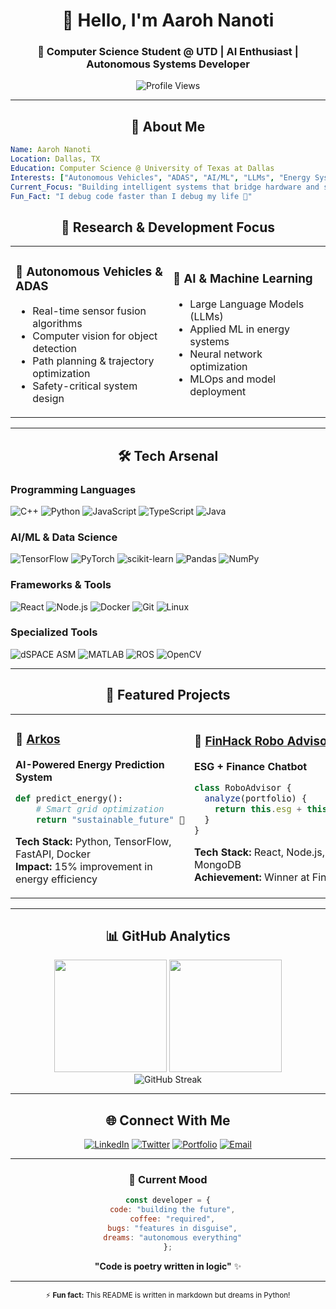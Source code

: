 <div align="center">
  
# 👋 Hello, I'm Aaroh Nanoti
### 🚀 Computer Science Student @ UTD | AI Enthusiast | Autonomous Systems Developer

<img src="https://visitor-badge.laobi.icu/badge?page_id=yourusername.yourusername" alt="Profile Views" />

</div>

---

<div align="center">
  
## 🎯 About Me

</div>

```yaml
Name: Aaroh Nanoti
Location: Dallas, TX
Education: Computer Science @ University of Texas at Dallas
Interests: ["Autonomous Vehicles", "ADAS", "AI/ML", "LLMs", "Energy Systems"]
Current_Focus: "Building intelligent systems that bridge hardware and software"
Fun_Fact: "I debug code faster than I debug my life 🐛"
```

<div align="center">

## 🔬 Research & Development Focus

</div>

<table>
<tr>
<td width="50%">

### 🚗 Autonomous Vehicles & ADAS
- Real-time sensor fusion algorithms
- Computer vision for object detection
- Path planning & trajectory optimization
- Safety-critical system design

</td>
<td width="50%">

### 🤖 AI & Machine Learning
- Large Language Models (LLMs)
- Applied ML in energy systems
- Neural network optimization
- MLOps and model deployment

</td>
</tr>
</table>

---

<div align="center">
  
## 🛠️ Tech Arsenal

</div>

### Programming Languages
![C++](https://img.shields.io/badge/C++-00599C?style=for-the-badge&logo=c%2B%2B&logoColor=white)
![Python](https://img.shields.io/badge/Python-3776AB?style=for-the-badge&logo=python&logoColor=white)
![JavaScript](https://img.shields.io/badge/JavaScript-F7DF1E?style=for-the-badge&logo=javascript&logoColor=black)
![TypeScript](https://img.shields.io/badge/TypeScript-007ACC?style=for-the-badge&logo=typescript&logoColor=white)
![Java](https://img.shields.io/badge/Java-ED8B00?style=for-the-badge&logo=openjdk&logoColor=white)

### AI/ML & Data Science
![TensorFlow](https://img.shields.io/badge/TensorFlow-FF6F00?style=for-the-badge&logo=tensorflow&logoColor=white)
![PyTorch](https://img.shields.io/badge/PyTorch-EE4C2C?style=for-the-badge&logo=pytorch&logoColor=white)
![scikit-learn](https://img.shields.io/badge/scikit--learn-F7931E?style=for-the-badge&logo=scikit-learn&logoColor=white)
![Pandas](https://img.shields.io/badge/pandas-150458?style=for-the-badge&logo=pandas&logoColor=white)
![NumPy](https://img.shields.io/badge/numpy-013243?style=for-the-badge&logo=numpy&logoColor=white)

### Frameworks & Tools
![React](https://img.shields.io/badge/React-20232A?style=for-the-badge&logo=react&logoColor=61DAFB)
![Node.js](https://img.shields.io/badge/Node.js-43853D?style=for-the-badge&logo=node.js&logoColor=white)
![Docker](https://img.shields.io/badge/Docker-2496ED?style=for-the-badge&logo=docker&logoColor=white)
![Git](https://img.shields.io/badge/Git-F05032?style=for-the-badge&logo=git&logoColor=white)
![Linux](https://img.shields.io/badge/Linux-FCC624?style=for-the-badge&logo=linux&logoColor=black)

### Specialized Tools
![dSPACE ASM](https://img.shields.io/badge/dSPACE%20ASM-FF6B35?style=for-the-badge&logo=chip&logoColor=white)
![MATLAB](https://img.shields.io/badge/MATLAB-0076A8?style=for-the-badge&logo=mathworks&logoColor=white)
![ROS](https://img.shields.io/badge/ROS-22314E?style=for-the-badge&logo=ros&logoColor=white)
![OpenCV](https://img.shields.io/badge/OpenCV-27338e?style=for-the-badge&logo=OpenCV&logoColor=white)

---

<div align="center">
  
## 🚀 Featured Projects

</div>

<div align="center">
<table>
<tr>
<td width="50%">

### 🔧 [Arkos](https://github.com/yourusername/arkos)
**AI-Powered Energy Prediction System**

```python
def predict_energy():
    # Smart grid optimization
    return "sustainable_future" 🌱
```

**Tech Stack:** Python, TensorFlow, FastAPI, Docker  
**Impact:** 15% improvement in energy efficiency

</td>
<td width="50%">

### 🤖 [FinHack Robo Advisor](https://github.com/yourusername/finhack-robo)
**ESG + Finance Chatbot**

```javascript
class RoboAdvisor {
  analyze(portfolio) {
    return this.esg + this.finance; 💰
  }
}
```

**Tech Stack:** React, Node.js, OpenAI API, MongoDB  
**Achievement:** Winner at FinHack 2024

</td>
</tr>
</table>
</div>

---

<div align="center">
  
## 📊 GitHub Analytics

</div>

<div align="center">
  <img height="180em" src="https://github-readme-stats.vercel.app/api?username=yourusername&show_icons=true&theme=tokyonight&include_all_commits=true&count_private=true"/>
  <img height="180em" src="https://github-readme-stats.vercel.app/api/top-langs/?username=yourusername&layout=compact&langs_count=8&theme=tokyonight"/>
</div>

<div align="center">
  <img src="https://github-readme-streak-stats.herokuapp.com/?user=yourusername&theme=tokyonight" alt="GitHub Streak" />
</div>

---

<div align="center">
  
## 🌐 Connect With Me

</div>

<div align="center">

[![LinkedIn](https://img.shields.io/badge/LinkedIn-0077B5?style=for-the-badge&logo=linkedin&logoColor=white)](https://www.linkedin.com/in/yourname/)
[![Twitter](https://img.shields.io/badge/Twitter-1DA1F2?style=for-the-badge&logo=twitter&logoColor=white)](https://twitter.com/yourhandle)
[![Portfolio](https://img.shields.io/badge/Portfolio-FF5722?style=for-the-badge&logo=firefox&logoColor=white)](https://yourwebsite.com)
[![Email](https://img.shields.io/badge/Email-D14836?style=for-the-badge&logo=gmail&logoColor=white)](mailto:your.email@example.com)

</div>

---

<div align="center">
  
### 💭 Current Mood

```javascript
const developer = {
  code: "building the future",
  coffee: "required",
  bugs: "features in disguise",
  dreams: "autonomous everything"
};
```

**"Code is poetry written in logic"** ✨

---

<sub>⚡ **Fun fact:** This README is written in markdown but dreams in Python!</sub>

</div>
